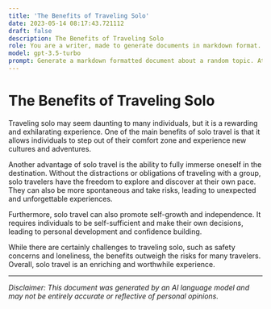 ```yaml
---
title: 'The Benefits of Traveling Solo'
date: 2023-05-14 08:17:43.721112
draft: false
description: The Benefits of Traveling Solo
role: You are a writer, made to generate documents in markdown format. It is very important that all of the documents you generate are in valid markdown format.
model: gpt-3.5-turbo
prompt: Generate a markdown formatted document about a random topic. At the bottom, include a disclaimer explaining that the document was generated by you. The first line of the document should be the title. Make sure that the entire document is in proper markdown format, using a mix of various tags to make the document visually appealing.
---
```


# The Benefits of Traveling Solo 

Traveling solo may seem daunting to many individuals, but it is a rewarding and exhilarating experience. One of the main benefits of solo travel is that it allows individuals to step out of their comfort zone and experience new cultures and adventures. 

Another advantage of solo travel is the ability to fully immerse oneself in the destination. Without the distractions or obligations of traveling with a group, solo travelers have the freedom to explore and discover at their own pace. They can also be more spontaneous and take risks, leading to unexpected and unforgettable experiences. 

Furthermore, solo travel can also promote self-growth and independence. It requires individuals to be self-sufficient and make their own decisions, leading to personal development and confidence building. 

While there are certainly challenges to traveling solo, such as safety concerns and loneliness, the benefits outweigh the risks for many travelers. Overall, solo travel is an enriching and worthwhile experience. 

---

*Disclaimer: This document was generated by an AI language model and may not be entirely accurate or reflective of personal opinions.*